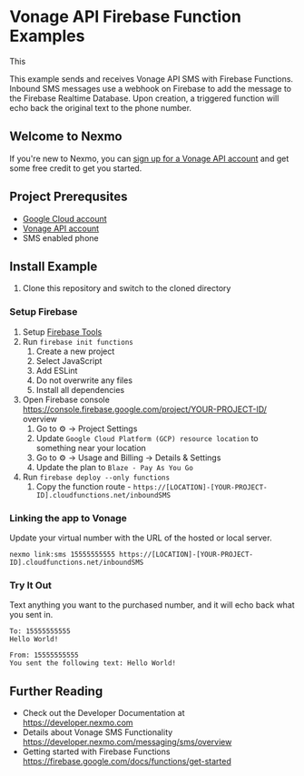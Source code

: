 # Vonage API Firebase Function Examples

This

This example sends and receives Vonage API SMS with Firebase Functions.  Inbound SMS messages use a webhook on Firebase to add the message to the Firebase Realtime Database. Upon creation, a triggered function will echo back the original text to the phone number.

## Welcome to Nexmo

If you're new to Nexmo, you can [sign up for a Vonage API account](https://dashboard.nexmo.com/sign-up?utm_source=DEV_REL&utm_medium=github&utm_campaign=firebase-functions-sms-example) and get some free credit to get you started.

## Project Prerequsites
+ [Google Cloud account](https://cloud.google.com/)
+ [Vonage API account](https://dashboard.nexmo.com/sign-up?utm_source=DEV_REL&utm_medium=github&utm_campaign=firebase-functions-sms-example)
+ SMS enabled phone


## Install Example

1. Clone this repository and switch to the cloned directory

### Setup Firebase

1. Setup [Firebase Tools](https://firebase.google.com/docs/cli)
1. Run `firebase init functions`
    1. Create a new project
    1. Select JavaScript
    1. Add ESLint
    1. Do not overwrite any files
    1. Install all dependencies
1. Open Firebase console https://console.firebase.google.com/project/YOUR-PROJECT-ID/
overview
    1. Go to ⚙️ -> Project Settings
    1. Update `Google Cloud Platform (GCP) resource location` to something near your location
    1. Go to ⚙️ -> Usage and Billing -> Details & Settings
    1. Update the plan to `Blaze - Pay As You Go`
1. Run `firebase deploy --only functions`
    1. Copy the function route - `https://[LOCATION]-[YOUR-PROJECT-ID].cloudfunctions.net/inboundSMS`

### Linking the app to Vonage

Update your virtual number with the URL of the hosted or local server.

```
nexmo link:sms 15555555555 https://[LOCATION]-[YOUR-PROJECT-ID].cloudfunctions.net/inboundSMS
```

### Try It Out
Text anything you want to the purchased number, and it will echo back what you sent in.

```
To: 15555555555
Hello World!

From: 15555555555
You sent the following text: Hello World!
```

## Further Reading

* Check out the Developer Documentation at <https://developer.nexmo.com>
* Details about Vonage SMS Functionality <https://developer.nexmo.com/messaging/sms/overview>
* Getting started with Firebase Functions <https://firebase.google.com/docs/functions/get-started>
